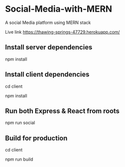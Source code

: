 # Social-Media-with-MERN
A social Media platform using MERN stack

Live link https://thawing-springs-47729.herokuapp.com/
## Install server dependencies
npm install
## Install client dependencies

cd client

npm install
## Run both Express & React from roots

npm run social
## Build for production

cd client

npm run build
